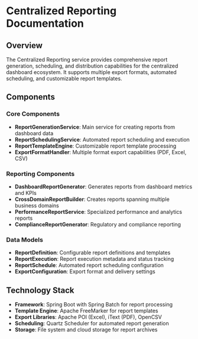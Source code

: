 # Centralized Reporting Documentation

## Overview
The Centralized Reporting service provides comprehensive report generation, scheduling, and distribution capabilities for the centralized dashboard ecosystem. It supports multiple export formats, automated scheduling, and customizable report templates.

## Components

### Core Components
- **ReportGenerationService**: Main service for creating reports from dashboard data
- **ReportSchedulingService**: Automated report scheduling and execution
- **ReportTemplateEngine**: Customizable report template processing
- **ExportFormatHandler**: Multiple format export capabilities (PDF, Excel, CSV)

### Reporting Components
- **DashboardReportGenerator**: Generates reports from dashboard metrics and KPIs
- **CrossDomainReportBuilder**: Creates reports spanning multiple business domains
- **PerformanceReportService**: Specialized performance and analytics reports
- **ComplianceReportGenerator**: Regulatory and compliance reporting

### Data Models
- **ReportDefinition**: Configurable report definitions and templates
- **ReportExecution**: Report execution metadata and status tracking
- **ReportSchedule**: Automated report scheduling configuration
- **ExportConfiguration**: Export format and delivery settings

## Technology Stack
- **Framework**: Spring Boot with Spring Batch for report processing
- **Template Engine**: Apache FreeMarker for report templates
- **Export Libraries**: Apache POI (Excel), iText (PDF), OpenCSV
- **Scheduling**: Quartz Scheduler for automated report generation
- **Storage**: File system and cloud storage for report archives